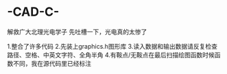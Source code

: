 # -CAD-C-
解救广大北理光电学子
先吐槽一下，光电真的太惨了

1.整合了许多代码
2.先装上graphics.h图形库
3.读入数据和输出数据请反复检查路径、空格、中英文字符、全角半角
4.有鞍点/无鞍点在最后扫描绘图函数时候函数不同，我在源代码里已经标注
